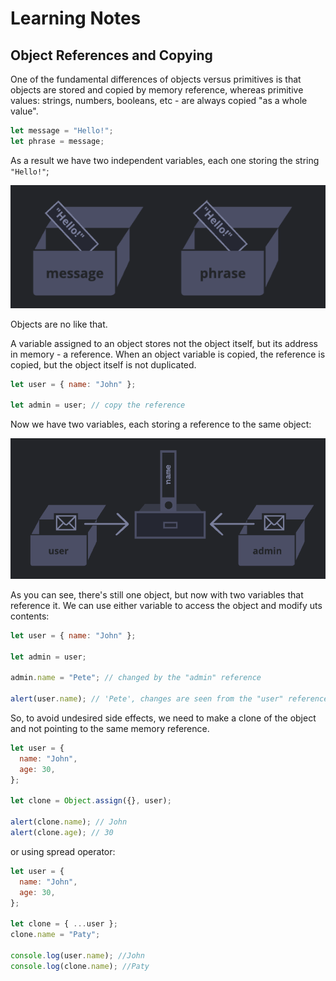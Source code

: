 # Learning Notes

## Object References and Copying

One of the fundamental differences of objects versus primitives is that objects are stored and copied by
memory reference, whereas primitive values: strings, numbers, booleans, etc - are always copied "as a whole value".

```js
let message = "Hello!";
let phrase = message;
```

As a result we have two independent variables, each one storing the string `"Hello!"`;

![Primitives diagram](./assets/primitives.png)

Objects are no like that.

A variable assigned to an object stores not the object itself, but its address in memory - a reference.
When an object variable is copied, the reference is copied, but the object itself is not duplicated.

```js
let user = { name: "John" };

let admin = user; // copy the reference
```

Now we have two variables, each storing a reference to the same object:

![Objects diagram](./assets/objects.png)

As you can see, there's still one object, but now with two variables that reference it. We can use either
variable to access the object and modify uts contents:

```js
let user = { name: "John" };

let admin = user;

admin.name = "Pete"; // changed by the "admin" reference

alert(user.name); // 'Pete', changes are seen from the "user" reference
```

So, to avoid undesired side effects, we need to make a clone of the object and not pointing to the same
memory reference.

```js
let user = {
  name: "John",
  age: 30,
};

let clone = Object.assign({}, user);

alert(clone.name); // John
alert(clone.age); // 30
```

or using spread operator:

```js
let user = {
  name: "John",
  age: 30,
};

let clone = { ...user };
clone.name = "Paty";

console.log(user.name); //John
console.log(clone.name); //Paty
```
